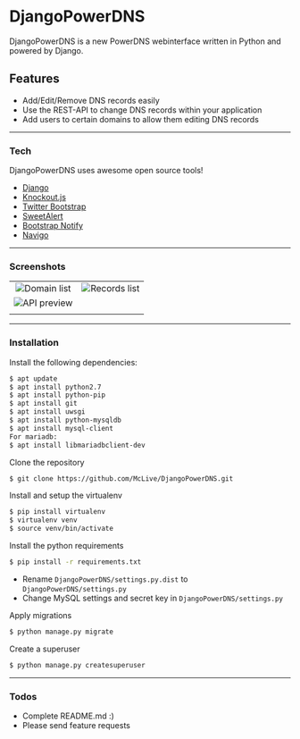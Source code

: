 # DjangoPowerDNS

DjangoPowerDNS is a new PowerDNS webinterface written in Python and powered by Django.


## Features

  - Add/Edit/Remove DNS records easily
  - Use the REST-API to change DNS records within your application
  - Add users to certain domains to allow them editing DNS records

___

### Tech

DjangoPowerDNS uses awesome open source tools!

* [Django](https://www.djangoproject.com/)
* [Knockout.js](http://knockoutjs.com/)
* [Twitter Bootstrap](http://getbootstrap.com/)
* [SweetAlert](https://sweetalert.js.org/)
* [Bootstrap Notify](http://bootstrap-notify.remabledesigns.com/)
* [Navigo](https://github.com/krasimir/navigo)

___

### Screenshots

|  |   |
|:-------------:|:-------------:|
|![Domain list](https://upl0ad.cloud/K738.png "Domain list")|![Records list](https://upl0ad.cloud/EtIL.png "Records list")|
|![API preview](https://upl0ad.cloud/1pVW.png "API preview")||
|  |   |

___

### Installation
Install the following dependencies:

```sh
$ apt update
$ apt install python2.7
$ apt install python-pip
$ apt install git
$ apt install uwsgi
$ apt install python-mysqldb
$ apt install mysql-client
For mariadb:
$ apt install libmariadbclient-dev
```

Clone the repository
```sh
$ git clone https://github.com/McLive/DjangoPowerDNS.git
```

Install and setup the virtualenv
```sh
$ pip install virtualenv
$ virtualenv venv
$ source venv/bin/activate
```

Install the python requirements
```sh
$ pip install -r requirements.txt
```

* Rename `DjangoPowerDNS/settings.py.dist` to `DjangoPowerDNS/settings.py`
* Change MySQL settings and secret key in `DjangoPowerDNS/settings.py`

Apply migrations
```sh
$ python manage.py migrate
```

Create a superuser
```sh
$ python manage.py createsuperuser
```

___


### Todos

 - Complete README.md :)
 - Please send feature requests